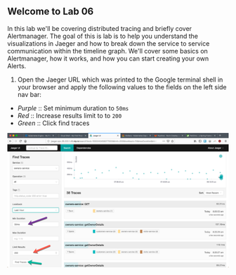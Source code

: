 Welcome to Lab 06
---

In this lab we'll be covering distributed tracing and briefly cover Alertmanager. The goal of this is lab is to help you understand the visualizations in Jaeger and how to break down the service to service communication within the timeline graph. We'll cover some basics on Alertmanager, how it works, and how you can start creating your own Alerts.

1. Open the Jaeger URL which was printed to the Google terminal shell in your browser and apply the following values to the fields on the left side nav bar:

* _Purple_ :: Set minimum duration to `50ms`
* _Red_ :: Increase results limit to to `200`
* _Green_ :: Click find traces


![Here's Jaeger!](lab-06/images/img01a.png)